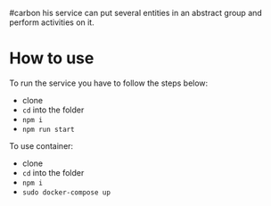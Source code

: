 #carbon
his service can put several entities in an abstract group and perform activities on it.


# How to use

To run the service you have to follow the steps below:

- clone
- `cd` into the folder
- `npm i`
- `npm run start`


To use container:

- clone
- `cd` into the folder
- `npm i`
- `sudo docker-compose up`